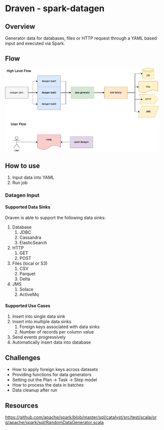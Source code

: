 # Draven - spark-datagen
## Overview
Generator data for databases, files or HTTP request through a YAML based input and executed via Spark.

## Flow
![draven high level design](design/draven-design.png "High level design")

## How to use
1. Input data into YAML
2. Run job

### Datagen Input
#### Supported Data Sinks
Draven is able to support the following data sinks:
1. Database
   1. JDBC
   2. Cassandra
   3. ElasticSearch
2. HTTP
   1. GET
   2. POST
3. Files (local or S3)
   1. CSV
   2. Parquet
   3. Delta
4. JMS
   1. Solace
   2. ActiveMq

#### Supported Use Cases
1. Insert into single data sink
2. Insert into multiple data sinks
   1. Foreign keys associated with data sinks
   2. Number of records per column value
3. Send events progressively
4. Automatically insert data into database


## Challenges
- How to apply foreign keys across datasets
- Providing functions for data generators
- Setting out the Plan -> Task -> Step model
- How to process the data in batches
- Data cleanup after run


## Resources
https://github.com/apache/spark/blob/master/sql/catalyst/src/test/scala/org/apache/spark/sql/RandomDataGenerator.scala
